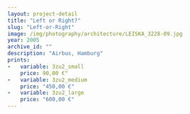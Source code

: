 ```yaml
---
layout: project-detail
title: "Left or Right?"
slug: "Left-or-Right"
image: /img/photography/architecture/LEISKA_3228-09.jpg
year: 2005
archive_id: ""
description: "Airbus, Hamburg"
prints:
-   variable: 3zu2_small
    price: 90,00 €"
-   variable: 3zu2_medium
    price: "450,00 €"
-   variable: 3zu2_large
    price: "600,00 €"
---
```

